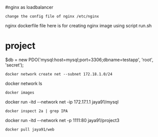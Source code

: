 #nginx as loadbalancer
```
change the config file of nginx /etc/nginx
```
nginx dockerfile file here is for creating nginx image using script run.sh



# project
 $db = new PDO('mysql:host=mysql;port=3306;dbname=testapp', 'root', 'secret');
 ```
docker network create net --subnet 172.18.1.0/24
 ``` 
docker network ls
```
docker images
```
docker run -itd --network net -ip 172.17.1.1 jaya91/mysql
```
docker inspect 2a | grep IPA
```
docker run -itd --network net -p 1111:80  jaya91/project3
  ```
docker pull jaya91/web

